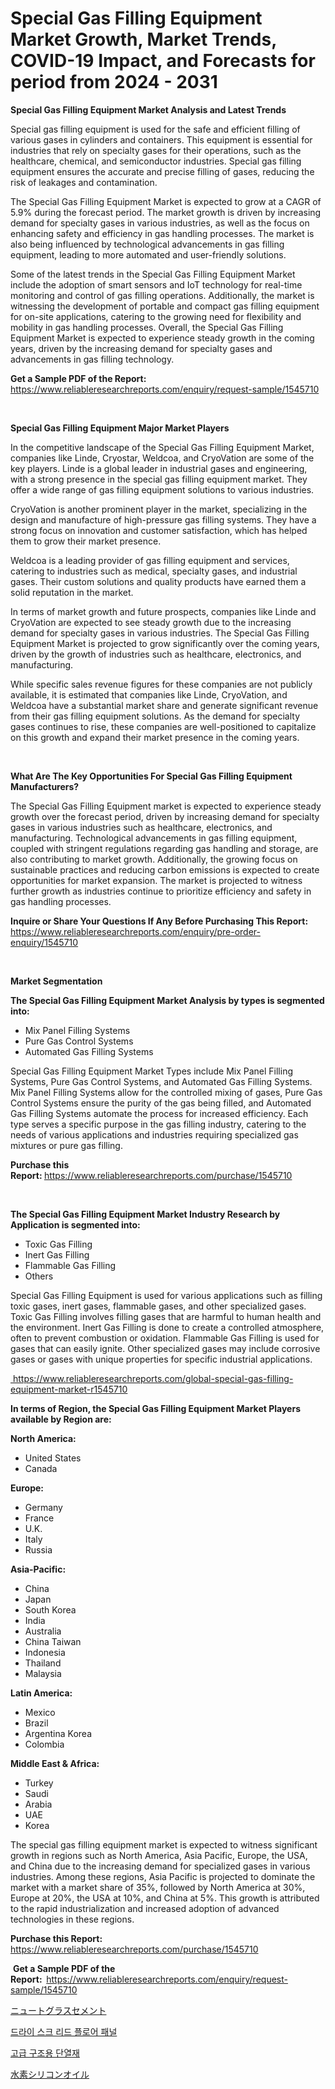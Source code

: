 <p><h1>Special Gas Filling Equipment Market Growth, Market Trends, COVID-19 Impact, and Forecasts for period from 2024 - 2031</h1></p><p><strong>Special Gas Filling Equipment Market Analysis and Latest Trends</strong></p>
<p><p>Special gas filling equipment is used for the safe and efficient filling of various gases in cylinders and containers. This equipment is essential for industries that rely on specialty gases for their operations, such as the healthcare, chemical, and semiconductor industries. Special gas filling equipment ensures the accurate and precise filling of gases, reducing the risk of leakages and contamination.</p><p>The Special Gas Filling Equipment Market is expected to grow at a CAGR of 5.9% during the forecast period. The market growth is driven by increasing demand for specialty gases in various industries, as well as the focus on enhancing safety and efficiency in gas handling processes. The market is also being influenced by technological advancements in gas filling equipment, leading to more automated and user-friendly solutions.</p><p>Some of the latest trends in the Special Gas Filling Equipment Market include the adoption of smart sensors and IoT technology for real-time monitoring and control of gas filling operations. Additionally, the market is witnessing the development of portable and compact gas filling equipment for on-site applications, catering to the growing need for flexibility and mobility in gas handling processes. Overall, the Special Gas Filling Equipment Market is expected to experience steady growth in the coming years, driven by the increasing demand for specialty gases and advancements in gas filling technology.</p></p>
<p><strong>Get a Sample PDF of the Report:&nbsp;</strong> <a href="https://www.reliableresearchreports.com/enquiry/request-sample/1545710">https://www.reliableresearchreports.com/enquiry/request-sample/1545710</a></p>
<p>&nbsp;</p>
<p><strong>Special Gas Filling Equipment Major Market Players</strong></p>
<p><p>In the competitive landscape of the Special Gas Filling Equipment Market, companies like Linde, Cryostar, Weldcoa, and CryoVation are some of the key players. Linde is a global leader in industrial gases and engineering, with a strong presence in the special gas filling equipment market. They offer a wide range of gas filling equipment solutions to various industries.</p><p>CryoVation is another prominent player in the market, specializing in the design and manufacture of high-pressure gas filling systems. They have a strong focus on innovation and customer satisfaction, which has helped them to grow their market presence.</p><p>Weldcoa is a leading provider of gas filling equipment and services, catering to industries such as medical, specialty gases, and industrial gases. Their custom solutions and quality products have earned them a solid reputation in the market.</p><p>In terms of market growth and future prospects, companies like Linde and CryoVation are expected to see steady growth due to the increasing demand for specialty gases in various industries. The Special Gas Filling Equipment Market is projected to grow significantly over the coming years, driven by the growth of industries such as healthcare, electronics, and manufacturing.</p><p>While specific sales revenue figures for these companies are not publicly available, it is estimated that companies like Linde, CryoVation, and Weldcoa have a substantial market share and generate significant revenue from their gas filling equipment solutions. As the demand for specialty gases continues to rise, these companies are well-positioned to capitalize on this growth and expand their market presence in the coming years.</p></p>
<p>&nbsp;</p>
<p><strong>What Are The Key Opportunities For Special Gas Filling Equipment Manufacturers?</strong></p>
<p><p>The Special Gas Filling Equipment market is expected to experience steady growth over the forecast period, driven by increasing demand for specialty gases in various industries such as healthcare, electronics, and manufacturing. Technological advancements in gas filling equipment, coupled with stringent regulations regarding gas handling and storage, are also contributing to market growth. Additionally, the growing focus on sustainable practices and reducing carbon emissions is expected to create opportunities for market expansion. The market is projected to witness further growth as industries continue to prioritize efficiency and safety in gas handling processes.</p></p>
<p><strong>Inquire or Share Your Questions If Any Before Purchasing This Report:</strong> <a href="https://www.reliableresearchreports.com/enquiry/pre-order-enquiry/1545710">https://www.reliableresearchreports.com/enquiry/pre-order-enquiry/1545710</a></p>
<p>&nbsp;</p>
<p><strong>Market Segmentation</strong></p>
<p><strong>The Special Gas Filling Equipment Market Analysis by types is segmented into:</strong></p>
<p><ul><li>Mix Panel Filling Systems</li><li>Pure Gas Control Systems</li><li>Automated Gas Filling Systems</li></ul></p>
<p><p>Special Gas Filling Equipment Market Types include Mix Panel Filling Systems, Pure Gas Control Systems, and Automated Gas Filling Systems. Mix Panel Filling Systems allow for the controlled mixing of gases, Pure Gas Control Systems ensure the purity of the gas being filled, and Automated Gas Filling Systems automate the process for increased efficiency. Each type serves a specific purpose in the gas filling industry, catering to the needs of various applications and industries requiring specialized gas mixtures or pure gas filling.</p></p>
<p><strong>Purchase this Report:&nbsp;</strong><a href="https://www.reliableresearchreports.com/purchase/1545710">https://www.reliableresearchreports.com/purchase/1545710</a></p>
<p>&nbsp;</p>
<p><strong>The Special Gas Filling Equipment Market Industry Research by Application is segmented into:</strong></p>
<p><ul><li>Toxic Gas Filling</li><li>Inert Gas Filling</li><li>Flammable Gas Filling</li><li>Others</li></ul></p>
<p><p>Special Gas Filling Equipment is used for various applications such as filling toxic gases, inert gases, flammable gases, and other specialized gases. Toxic Gas Filling involves filling gases that are harmful to human health and the environment. Inert Gas Filling is done to create a controlled atmosphere, often to prevent combustion or oxidation. Flammable Gas Filling is used for gases that can easily ignite. Other specialized gases may include corrosive gases or gases with unique properties for specific industrial applications.</p></p>
<p><a href="https://www.reliableresearchreports.com/global-special-gas-filling-equipment-market-r1545710">&nbsp;https://www.reliableresearchreports.com/global-special-gas-filling-equipment-market-r1545710</a></p>
<p><strong>In terms of Region, the Special Gas Filling Equipment Market Players available by Region are:</strong></p>
<p>
    <p> <strong> North America: </strong>
        <ul>
            <li>United States</li>
            <li>Canada</li>
        </ul>
        </p> 
    <p> <strong> Europe: </strong>
        <ul>
            <li>Germany</li>
            <li>France</li>
            <li>U.K.</li>
            <li>Italy</li>
            <li>Russia</li>
        </ul>
        </p> 
    <p> <strong> Asia-Pacific: </strong>
        <ul>
            <li>China</li>
            <li>Japan</li>
            <li>South Korea</li>
            <li>India</li>
            <li>Australia</li>
            <li>China Taiwan</li>
            <li>Indonesia</li>
            <li>Thailand</li>
            <li>Malaysia</li>
        </ul>
        </p> 
    <p> <strong> Latin America: </strong>
        <ul>
            <li>Mexico</li>
            <li>Brazil</li>
            <li>Argentina Korea</li>
            <li>Colombia</li>
        </ul>
        </p> 
    <p> <strong> Middle East & Africa: </strong>
        <ul>
            <li>Turkey</li>
            <li>Saudi</li>
            <li>Arabia</li>
            <li>UAE</li>
            <li>Korea</li>
        </ul>
    </p>
    </p>
<p><p>The special gas filling equipment market is expected to witness significant growth in regions such as North America, Asia Pacific, Europe, the USA, and China due to the increasing demand for specialized gases in various industries. Among these regions, Asia Pacific is projected to dominate the market with a market share of 35%, followed by North America at 30%, Europe at 20%, the USA at 10%, and China at 5%. This growth is attributed to the rapid industrialization and increased adoption of advanced technologies in these regions.</p></p>
<p><strong>Purchase this Report: </strong><a href="https://www.reliableresearchreports.com/purchase/1545710">https://www.reliableresearchreports.com/purchase/1545710</a></p>
<p>&nbsp;<strong>Get a Sample PDF of the Report:&nbsp;&nbsp;</strong><a href="https://www.reliableresearchreports.com/enquiry/request-sample/1545710">https://www.reliableresearchreports.com/enquiry/request-sample/1545710</a></p>
<p><strong></strong></p>
<p><p><a href="https://github.com/AdellaPrice2023/Market-Research-Report-List-1/blob/main/3421486162133.md">ニュートグラスセメント</a></p><p><a href="https://github.com/Jackieshlerin98056/Market-Research-Report-List-1/blob/main/4743831174568.md">드라이 스크 리드 플로어 패널</a></p><p><a href="https://github.com/CarmellaLang1/Market-Research-Report-List-1/blob/main/3945034174567.md">고급 구조용 단열재</a></p><p><a href="https://github.com/AbigaleHuel/Market-Research-Report-List-1/blob/main/6860769162134.md">水素シリコンオイル</a></p></p>
